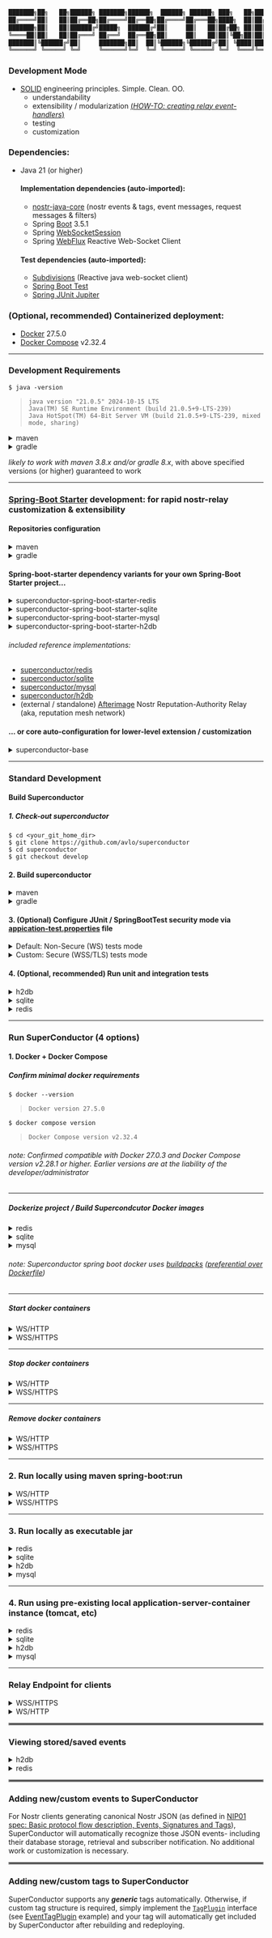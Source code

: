 ```java
███████╗██╗   ██╗██████╗ ███████╗██████╗  ██████╗ ██████╗ ███╗   ██╗██████╗ ██╗   ██╗ ██████╗████████╗ ██████╗ ██████╗
██╔════╝██║   ██║██╔══██╗██╔════╝██╔══██╗██╔════╝██╔═══██╗████╗  ██║██╔══██╗██║   ██║██╔════╝╚══██╔══╝██╔═══██╗██╔══██╗
███████╗██║   ██║██████╔╝█████╗  ██████╔╝██║     ██║   ██║██╔██╗ ██║██║  ██║██║   ██║██║        ██║   ██║   ██║██████╔╝
╚════██║██║   ██║██╔═══╝ ██╔══╝  ██╔══██╗██║     ██║   ██║██║╚██╗██║██║  ██║██║   ██║██║        ██║   ██║   ██║██╔══██╗
███████║╚██████╔╝██║     ███████╗██║  ██║╚██████╗╚██████╔╝██║ ╚████║██████╔╝╚██████╔╝╚██████╗   ██║   ╚██████╔╝██║  ██║
╚══════╝ ╚═════╝ ╚═╝     ╚══════╝╚═╝  ╚═╝ ╚═════╝ ╚═════╝ ╚═╝  ╚═══╝╚═════╝  ╚═════╝  ╚═════╝   ╚═╝    ╚═════╝ ╚═╝  ╚═╝
```

### Development Mode

- [SOLID](https://www.digitalocean.com/community/conceptual-articles/s-o-l-i-d-the-first-five-principles-of-object-oriented-design) engineering principles.  Simple.  Clean.  OO.
  - understandability
  - extensibility / modularization [(_HOW-TO: creating relay event-handlers_)](#adding-newcustom-events-to-superconductor)
  - testing
  - customization


### Dependencies:
- Java 21 (or higher)
  
  #### Implementation dependencies (auto-imported):
  - [nostr-java-core](https://github.com/avlo/nostr-java-core) (nostr events & tags, event messages, request messages & filters)
  - Spring [Boot](https://spring.io/projects/spring-boot) 3.5.1
  - Spring [WebSocketSession](https://docs.spring.io/spring-session/reference/guides/boot-websocket.html)
  - Spring [WebFlux](https://docs.spring.io/spring-framework/reference/web/webflux.html) Reactive Web-Socket Client
  #### Test dependencies (auto-imported):
  - [Subdivisions](https://github.com/avlo/subdivisions) (Reactive java web-socket client)
  - [Spring Boot Test](https://docs.spring.io/spring-boot/reference/testing/spring-boot-applications.html)
  - [Spring JUnit Jupiter](https://docs.spring.io/spring-framework/reference/testing/annotations/integration-junit-jupiter.html)

### (Optional, recommended) Containerized deployment:
- [Docker](https://hub.docker.com/_/docker) 27.5.0
- [Docker Compose](https://docs.docker.com/compose/install/) v2.32.4

----

### Development Requirements

    $ java -version

>     java version "21.0.5" 2024-10-15 LTS
>     Java(TM) SE Runtime Environment (build 21.0.5+9-LTS-239)
>     Java HotSpot(TM) 64-Bit Server VM (build 21.0.5+9-LTS-239, mixed mode, sharing)

<details><summary>maven</summary>
    <blockquote>

###### (unix)

```bash
$ ./mvnw -version

Apache Maven 3.9.9 (8e8579a9e76f7d015ee5ec7bfcdc97d260186937)
Java version: 21.0.5, vendor: Oracle Corporation
```

###### (windows)

```bash
$ ./mvnw.cmd -version

Apache Maven 3.9.9 (8e8579a9e76f7d015ee5ec7bfcdc97d260186937)
Java version: 21.0.5, vendor: Oracle Corporation
``` 

</blockquote>
</details>

<details><summary>gradle</summary>
    <blockquote>

###### (unix)

```bash
$ ./gradlew -version
------------------------------------------------------------
Gradle 8.13
------------------------------------------------------------
```

###### (windows)

```bash
$ ./gradlew.bat -version
------------------------------------------------------------
Gradle 8.13
------------------------------------------------------------
```

</blockquote>
</details>

_likely to work with maven 3.8.x and/or gradle 8.x_, with above specified versions (or higher) guaranteed to work 

----

### [Spring-Boot Starter](https://docs.spring.io/spring-boot/tutorial/first-application/index.html) development: for rapid nostr-relay customization & extensibility

#### Repositories configuration

<details><summary>maven</summary>

###### ~/.m2/settings.xml (typically)

```xml
<repositories>
  <repository>
    <id>github-superconductor</id>
    <url>https://maven.pkg.github.com/avlo/superconductor</url>
  </repository>
</repositories>
...
...
</servers>
  <server>
    <id>github-superconductor</id>
    <username>YOUR_GITHUB_USERNAME</username>
    <password>YOUR_GITHUB_ACCESS_TOKEN/PASSWORD</password>
  </server>
</servers>
```
</details>

<details><summary>gradle</summary>

###### build.gradle (typically)

```groovy
repositories {
    maven {
        url = uri("https://maven.pkg.github.com/avlo/superconductor")
    }
}
```
</details>

#### Spring-boot-starter dependency variants for your own Spring-Boot Starter project...

<details><summary>superconductor-spring-boot-starter-redis</summary>
    <blockquote>
        <details><summary>maven</summary>
            <blockquote>

###### pom.xml
```xml
<dependency>
  <groupId>com.prosilion.superconductor</groupId>
  <artifactId>superconductor-spring-boot-starter-redis</artifactId>
  <version>1.16.1</version>
</dependency>
```
</blockquote>            
        </details>
    </blockquote>
    <blockquote>
        <details><summary>gradle</summary>
            <blockquote>

###### build.gradle
```groovy
implementation 'com.prosilion.superconductor:superconductor-spring-boot-starter-redis:' + 1.16.1
```
</blockquote>            
        </details>
    </blockquote>
</details>
<details><summary>superconductor-spring-boot-starter-sqlite</summary>
    <blockquote>
        <details><summary>maven</summary>
            <blockquote>

###### pom.xml
```xml
<dependency>
  <groupId>com.prosilion.superconductor</groupId>
  <artifactId>superconductor-spring-boot-starter-sqlite</artifactId>
  <version>1.16.1</version>
</dependency>
```
</blockquote>            
        </details>
    </blockquote>
    <blockquote>
        <details><summary>gradle</summary>
            <blockquote>

###### build.gradle
```groovy
implementation 'com.prosilion.superconductor:superconductor-spring-boot-starter-sqlite:' + 1.16.1
```
</blockquote>            
        </details>
    </blockquote>
</details>
<details><summary>superconductor-spring-boot-starter-mysql</summary>
    <blockquote>
        <details><summary>maven</summary>
            <blockquote>

###### pom.xml
```xml
<dependency>
  <groupId>com.prosilion.superconductor</groupId>
  <artifactId>superconductor-spring-boot-starter-mysql</artifactId>
  <version>1.16.1</version>
</dependency>
```
</blockquote>            
        </details>
    </blockquote>
    <blockquote>
        <details><summary>gradle</summary>
            <blockquote>

###### build.gradle
```groovy
implementation 'com.prosilion.superconductor:superconductor-spring-boot-starter-mysql:' + 1.16.1
```
</blockquote>            
        </details>
    </blockquote>
</details>
<details><summary>superconductor-spring-boot-starter-h2db</summary>
    <blockquote>
        <details><summary>maven</summary>
            <blockquote>

###### pom.xml
```xml
<dependency>
  <groupId>com.prosilion.superconductor</groupId>
  <artifactId>superconductor-spring-boot-starter-h2db</artifactId>
  <version>1.16.1</version>
</dependency>
```
</blockquote>            
        </details>
    </blockquote>
    <blockquote>
        <details><summary>gradle</summary>
            <blockquote>

###### build.gradle
```groovy
implementation 'com.prosilion.superconductor:superconductor-spring-boot-starter-h2db:' + 1.16.1
```
</blockquote>            
        </details>
    </blockquote>
</details>

###### included reference implementations:
- [superconductor/redis](superconductor/redis)
- [superconductor/sqlite](superconductor/sqlite)
- [superconductor/mysql](superconductor/mysql)
- [superconductor/h2db](superconductor/h2db)
- (external / standalone) [Afterimage](https://github.com/avlo/afterimage) Nostr Reputation-Authority Relay (aka, reputation mesh network)

#### ... or core auto-configuration for lower-level extension / customization

<details><summary>superconductor-base</summary>
    <blockquote>
        <details><summary>maven</summary>
            <blockquote>

###### pom.xml
```xml
<dependency>
  <groupId>com.prosilion.superconductor</groupId>
  <artifactId>superconductor-base</artifactId>
  <version>1.16.1</version>
</dependency>
```
</blockquote>            
        </details>
    </blockquote>
    <blockquote>
        <details><summary>gradle</summary>
            <blockquote>

###### build.gradle
```groovy
implementation 'com.prosilion.superconductor:superconductor-base:' + 1.16.1
```
</blockquote>            
        </details>
    </blockquote>
</details>

----

### Standard Development
#### Build Superconductor 
##### 1. Check-out superconductor

    $ cd <your_git_home_dir>
    $ git clone https://github.com/avlo/superconductor
    $ cd superconductor
    $ git checkout develop

#### 2.  Build superconductor
<details>
  <summary>maven</summary>  

      $ cd <your_git_home_dir>
      $ cd superconductor

    (unix)
      $ ./mvnw clean compile

    (windows)
      $ ./mvnw.cmd clean compile
</details>

<details>
  <summary>gradle</summary>

      $ cd <your_git_home_dir>
      $ cd superconductor

    (unix)
      $ ./gradlew clean build

    (windows)
      $ ./gradlew.bat clean build
</details>

#### 3. (Optional) Configure JUnit / SpringBootTest security mode via [appication-test.properties](src/test/resources/application-test.properties) file
<details>
  <summary>Default: Non-Secure (WS) tests mode</summary>

    # ws autoconfigure
    # security test (ws) disabled ('false') by default.
    server.ssl.enabled=false                                           <--------  "false" for ws/non-secure
    # ...
    superconductor.relay.url=ws://localhost:5555                       <--------  "ws" protocol for ws/non-secure
</details>
<details>
  <summary>Custom: Secure (WSS/TLS) tests mode</summary>

    # wss autoconfigure
    # to enable secure tests (wss), change below value to 'true' and...
    server.ssl.enabled=true                                            <--------  "true" for wss/secure
    # ...also for secure (wss), change below value to 'wss'...
    superconductor.relay.url=wss://localhost:5555                      <--------  "wss" protocol for wss/secure

Configure SuperConductor run-time security, 3 options:

| SecurityLevel | Specification                                                        | Details                                                                                                                                                                                                                                                                                                                                                                                 |
  |---------------|----------------------------------------------------------------------|-----------------------------------------------------------------------------------------------------------------------------------------------------------------------------------------------------------------------------------------------------------------------------------------------------------------------------------------------------------------------------------------|
| Highest       | SSL Certificate WSS/HTTPS<br>(industry standard secure encrypted)    | 1. [Obtain](https://www.websitebuilderexpert.com/building-websites/how-to-get-an-ssl-certificate/) an SSL certificate.<br>2. [Install](https://www.baeldung.com/java-import-cer-certificate-into-keystore) the certificate<br>3. Enable [SSL configuration options](src/main/resources/application-local_wss.properties?plain=1#L6,8,L11-L15) in application-local_wss/dev_wss.properties file. |
| Medium        | Self-Signed Certificate WSS/HTTPS (locally created secure encrypted) | 1. Create a [Self-Signed Certificate](https://www.baeldung.com/openssl-self-signed-cert).<br>2. [Install](https://www.baeldung.com/java-import-cer-certificate-into-keystore) the certificate<br>3. Enable [SSL configuration options](src/main/resources/application-local_wss.properties?plain=1#L6,8,L11-L15) in application-local_wss/dev_wss.properties file.                      |
| None/Default  | WS/HTTP<br>non-secure / non-encrypted                                | Security-related configuration(s) not required                                                                                                                                                                                                                                                                                                                                          |  

</details>

#### 4. (Optional, recommended) Run unit and integration tests

<details><summary>h2db</summary>
    <blockquote>
        <details><summary>maven</summary>
            <blockquote>
                <details><summary>unix</summary>
                    <blockquote>
<blockquote>

```bash
$ ./mvnw verify -f superconductor/h2db/pom.xml
```
</blockquote>
                    </blockquote>
                </details>
                <details><summary>windows</summary>
                    <blockquote>
<blockquote>

```bash
$ ./mvnw.cmd verify -f superconductor/h2db/pom.xml
```
</blockquote>
                    </blockquote>
                </details>
            </blockquote>
        </details>
        <details><summary>gradle</summary>
            <blockquote>
                <details><summary>unix</summary>
                    <blockquote>
<blockquote>

```bash
$ ./gradlew :superconductor-app-h2db:test :superconductor-app-h2db:check --rerun-tasks
```
</blockquote>
                    </blockquote>
                </details>
                <details><summary>windows</summary>
                    <blockquote>
<blockquote>

```bash
$ ./gradlew.bat :superconductor-app-h2db:test :superconductor-app-h2db:check --rerun-tasks
```
</blockquote>
                    </blockquote>
                </details>
            </blockquote>
        </details>
    </blockquote>
</details>
<details><summary>sqlite</summary>
    <blockquote>
        <details><summary>maven</summary>
            <blockquote>
                <details><summary>unix</summary>
                    <blockquote>
<blockquote>

```bash
$ ./mvnw verify -f superconductor/sqlite/pom.xml
```
</blockquote>
                    </blockquote>
                </details>
                <details><summary>windows</summary>
                    <blockquote>
<blockquote>

```bash
$ ./mvnw.cmd verify -f superconductor/sqlite/pom.xml
```
</blockquote>
                    </blockquote>
                </details>
            </blockquote>
        </details>
        <details><summary>gradle</summary>
            <blockquote>
                <details><summary>unix</summary>
                    <blockquote>
<blockquote>

```bash
$ ./gradlew :superconductor-app-sqlite:test :superconductor-app-sqlite:check --rerun-tasks
```
</blockquote>
                    </blockquote>
                </details>
                <details><summary>windows</summary>
                    <blockquote>
<blockquote>

```bash
$ ./gradlew.bat :superconductor-app-sqlite:test :superconductor-app-sqlite:check --rerun-tasks
```
</blockquote>
                    </blockquote>
                </details>
            </blockquote>
        </details>
    </blockquote>
</details>
<details><summary>redis</summary>
    <blockquote>
        <details><summary>maven</summary>
            <blockquote>
                <details><summary>unix</summary>
                    <blockquote>
                        <blockquote>

```bash
$ ./mvnw verify -f superconductor/redis/pom.xml
```
</blockquote>
                    </blockquote>
                </details>
                <details><summary>windows</summary>
                    <blockquote>
                        <blockquote>

```bash
$ ./mvnw.cmd verify -f superconductor/redis/pom.xml
```
</blockquote>
                    </blockquote>
                </details>
            </blockquote>
        </details>
        <details><summary>gradle</summary>
            <blockquote>
                <details><summary>unix</summary>
                    <blockquote>

```bash
$ ./gradlew :superconductor-app-redis:test :superconductor-app-redis:check --rerun-tasks
```
</blockquote>

</details>
                <details><summary>windows</summary>
                    <blockquote>

```bash
$ ./gradlew.bat :superconductor-app-redis:test :superconductor-app-redis:check --rerun-tasks
```
<blockquote>

</blockquote>
                    </blockquote>
                </details>
            </blockquote>
        </details>
    </blockquote>
</details>

----

### Run SuperConductor (4 options)

#### 1.  Docker + Docker Compose
##### Confirm minimal docker requirements
    $ docker --version
>     Docker version 27.5.0
    $ docker compose version
>     Docker Compose version v2.32.4

###### _note: Confirmed compatible with Docker 27.0.3 and Docker Compose version v2.28.1 or higher.  Earlier versions are at the liability of the developer/administrator_

----

##### Dockerize project / Build Supercondcutor Docker images

<details><summary>redis</summary>
    <blockquote>
        <details><summary>unix</summary>
            <blockquote>

    $ ./mvnw clean install -Dmaven.test.skip=true
    $ ./mvnw -N wrapper:wrapper
    $ ./mvnw spring-boot:build-image -f superconductor/redis/pom.xml -Pdev_ws -Dmaven.test.skip=true
</blockquote>
        </details>
        <details><summary>windows</summary>
            <blockquote>

    $ ./mvnw.cmd clean install -Dmaven.test.skip=true
    $ ./mvnw.cmd -N wrapper:wrapper
    $ ./mvnw.cmd spring-boot:build-image -f superconductor/redis/pom.xml -Pdev_ws -Dmaven.test.skip=true
</blockquote>
        </details>
    </blockquote>
</details>
<details><summary>sqlite</summary>
    <blockquote>
        <details><summary>unix</summary>
            <blockquote>

    $ ./mvnw clean install -Dmaven.test.skip=true
    $ ./mvnw -N wrapper:wrapper
    $ ./mvnw spring-boot:build-image -f superconductor/sqlite/pom.xml -Pdev_ws -Dmaven.test.skip=true
</blockquote>
        </details>
        <details><summary>windows</summary>
            <blockquote>

    $ ./mvnw.cmd clean install -Dmaven.test.skip=true
    $ ./mvnw.cmd -N wrapper:wrapper
    $ ./mvnw.cmd spring-boot:build-image -f superconductor/sqlite/pom.xml -Pdev_ws -Dmaven.test.skip=true
</blockquote>
        </details>
    </blockquote>
</details>
<details><summary>mysql</summary>
    <blockquote>
        <details><summary>unix</summary>
            <blockquote>

    $ ./mvnw clean install -Dmaven.test.skip=true
    $ ./mvnw -N wrapper:wrapper
    $ ./mvnw spring-boot:build-image -f superconductor/mysql/pom.xml -Pdev_ws -Dmaven.test.skip=true
</blockquote>
        </details>
        <details><summary>windows</summary>
            <blockquote>

    $ ./mvnw.cmd clean install -Dmaven.test.skip=true
    $ ./mvnw.cmd -N wrapper:wrapper
    $ ./mvnw.cmd spring-boot:build-image -f superconductor/mysql/pom.xml -Pdev_ws -Dmaven.test.skip=true
</blockquote>
        </details>
    </blockquote>
</details>

###### _note: Superconductor spring boot docker uses [buildpacks](https://buildpacks.io/) ([preferential over Dockerfile](https://reflectoring.io/spring-boot-docker/))_

----

##### Start docker containers

<details><summary>WS/HTTP</summary>
    <blockquote>
        <details><summary>sqlite</summary>
            <blockquote>

###### run without logging:

    $ docker compose -f superconductor/sqlite/docker-compose-dev_ws.yml up 

###### run with container logging displayed to console:

    $ docker compose -f superconductor/sqlite/docker-compose-dev_ws.yml up --abort-on-container-failure --attach-dependencies

###### run with docker logging displayed to console:

    $ docker compose -f superconductor/sqlite/docker-compose-dev_ws.yml up -d && dcls | grep 'superconductor-app-sqlite' | awk '{print $1}' | xargs docker logs -f
</blockquote>
        </details>
        <details><summary>redis</summary>
            <blockquote>

###### run without logging:

    $ docker compose -f superconductor/redis/docker-compose-dev_ws.yml up 

###### run with container logging displayed to console:

    $ docker compose -f superconductor/redis/docker-compose-dev_ws.yml up --abort-on-container-failure --attach-dependencies

###### run with docker logging displayed to console:

    $ docker compose -f superconductor/redis/docker-compose-dev_ws.yml up -d && dcls | grep 'superconductor-app-redis' | awk '{print $1}' | xargs docker logs -f
</blockquote>
        </details>
        <details><summary>mysql</summary>
            <blockquote>

###### run without logging:

    $ docker compose -f superconductor/mysql/docker-compose-dev_ws.yml up 

###### run with container logging displayed to console:

    $ docker compose -f superconductor/mysql/docker-compose-dev_ws.yml up --abort-on-container-failure --attach-dependencies

###### run with docker logging displayed to console:

    $ docker compose -f superconductor/mysql/docker-compose-dev_ws.yml up -d && dcls | grep 'superconductor-app-mysql' | awk '{print $1}' | xargs docker logs -f

</blockquote>
        </details>
    </blockquote>
</details>

<details><summary>WSS/HTTPS</summary>
    <blockquote>

###### (*optionally edit [superconductor/docker-compose-dev_wss.yml](superconductor/docker-compose-dev_wss.yml?plain=1#L10,L32,L36-L37) parameters as applicable.*)
</blockquote>
    <blockquote>
        <details><summary>sqlite</summary>
            <blockquote>

###### run without logging:

    $ docker compose -f superconductor/sqlite/docker-compose-dev_wss.yml up 

###### run with container logging displayed to console:

    $ docker compose -f superconductor/sqlite/docker-compose-dev_wss.yml up --abort-on-container-failure --attach-dependencies

###### run with docker logging displayed to console:

    $ docker compose -f superconductor/sqlite/docker-compose-dev_wss.yml up -d && dcls | grep 'superconductor-app-sqlite' | awk '{print $1}' | xargs docker logs -f
</blockquote>
        </details>
        <details><summary>redis</summary>
            <blockquote>

###### run without logging:

    $ docker compose -f superconductor/redis/docker-compose-dev_wss.yml up 

###### run with container logging displayed to console:

    $ docker compose -f superconductor/redis/docker-compose-dev_wss.yml up --abort-on-container-failure --attach-dependencies

###### run with docker logging displayed to console:

    $ docker compose -f superconductor/redis/docker-compose-dev_wss.yml up -d && dcls | grep 'superconductor-app-redis' | awk '{print $1}' | xargs docker logs -f
</blockquote>
        </details>
        <details><summary>mysql</summary>
            <blockquote>

###### run without logging:

    $ docker compose -f superconductor/mysql/docker-compose-dev_wss.yml up 

###### run with container logging displayed to console:

    $ docker compose -f superconductor/mysql/docker-compose-dev_wss.yml up --abort-on-container-failure --attach-dependencies

###### run with docker logging displayed to console:

    $ docker compose -f superconductor/mysql/docker-compose-dev_wss.yml up -d && dcls | grep 'superconductor-app-mysql' | awk '{print $1}' | xargs docker logs -f

</blockquote>
        </details>
    </blockquote>
</details>

----

##### Stop docker containers

<details><summary>WS/HTTP</summary>
    <blockquote>
        <details><summary>sqlite</summary>
            <blockquote>

    $ docker compose -f superconductor/sqlite/docker-compose-dev_ws.yml stop 
</blockquote>
        </details>
        <details><summary>redis</summary>
            <blockquote>

    $ docker compose -f superconductor/redis/docker-compose-dev_ws.yml stop 
</blockquote>
        </details>
        <details><summary>mysql</summary>
            <blockquote>

    $ docker compose -f superconductor/mysql/docker-compose-dev_ws.yml stop 
</blockquote>
        </details>
    </blockquote>
</details>

<details><summary>WSS/HTTPS</summary>
    <blockquote>
        <details><summary>sqlite</summary>
            <blockquote>

    $ docker compose -f superconductor/sqlite/docker-compose-dev_wss.yml stop 
</blockquote>
        </details>
        <details><summary>redis</summary>
            <blockquote>

    $ docker compose -f superconductor/redis/docker-compose-dev_wss.yml stop 
</blockquote>
        </details>
        <details><summary>mysql</summary>
            <blockquote>

    $ docker compose -f superconductor/mysql/docker-compose-dev_wss.yml stop 
</blockquote>
        </details>
    </blockquote>
</details>

----  

##### Remove docker containers

<details><summary>WS/HTTP</summary>
    <blockquote>
        <details><summary>sqlite</summary>
            <blockquote>

    $ docker compose -f superconductor/sqlite/docker-compose-dev_ws.yml down --remove-orphans
</blockquote>
        </details>
        <details><summary>redis</summary>
            <blockquote>

    $ docker compose -f superconductor/redis/docker-compose-dev_ws.yml down --remove-orphans
</blockquote>
        </details>
        <details><summary>mysql</summary>
            <blockquote>

    $ docker compose -f superconductor/mysql/docker-compose-dev_ws.yml down --remove-orphans

</blockquote>
        </details>
    </blockquote>
</details>

<details><summary>WSS/HTTPS</summary>
    <blockquote>
        <details><summary>sqlite</summary>
            <blockquote>

    $ docker compose -f superconductor/sqlite/docker-compose-dev_wss.yml down --remove-orphans
</blockquote>
        </details>
        <details><summary>redis</summary>
            <blockquote>

    $ docker compose -f superconductor/redis/docker-compose-dev_wss.yml down --remove-orphans
</blockquote>
        </details>
        <details><summary>mysql</summary>
            <blockquote>

    $ docker compose -f superconductor/mysql/docker-compose-dev_wss.yml down --remove-orphans

</blockquote>
        </details>
    </blockquote>
</details>  

----

### 2.  Run locally using maven spring-boot:run

<details><summary>WS/HTTP</summary>
    <blockquote>
        <details><summary>sqlite</summary>
            <blockquote>
                <details><summary>maven</summary>
                    <blockquote>
                        <details><summary>unix</summary>
                            <blockquote>

<blockquote>

```bash
$ ./mvnw spring-boot:run -f superconductor/sqlite/pom.xml -P local_ws -Dspring-boot.run.arguments="--server.port=5555 --superconductor.relay.url=ws://localhost:5555"
```
</blockquote>
</blockquote>
                        </details>
                        <details><summary>windows</summary>
                            <blockquote>

<blockquote>

```bash
$ ./mvnw.cmd spring-boot:run -f superconductor/sqlite/pom.xml -P local_ws -Dspring-boot.run.arguments="--server.port=5555 --superconductor.relay.url=ws://localhost:5555"
```
</blockquote>
</blockquote>
                        </details>
                    </blockquote>
                </details>
                <details><summary>gradle</summary>
                    <blockquote>
                        <details><summary>unix</summary>
                            <blockquote>

<blockquote>

```bash
$ ./gradlew superconductor-app-sqlite:bootRunLocalws -Pserver.port=5555 -Psuperconductor.relay.url=ws://localhost:5555
```
</blockquote>
</blockquote>
                        </details>
                        <details><summary>windows</summary>
                            <blockquote>

<blockquote>

```bash
$ ./gradlew.bat superconductor-app-sqlite:bootRunLocalws -Pserver.port=5555 -Psuperconductor.relay.url=ws://localhost:5555
```
</blockquote>
</blockquote>
                        </details>
                    </blockquote>
                </details>
            </blockquote>
        </details>
        <details><summary>h2db</summary>
            <blockquote>
                <details><summary>maven</summary>
                    <blockquote>
                        <details><summary>unix</summary>
                            <blockquote>

<blockquote>

```bash
$ ./mvnw spring-boot:run -f superconductor/h2db/pom.xml -P local_ws -Dspring-boot.run.arguments="--server.port=5555 --superconductor.relay.url=ws://localhost:5555"
```
</blockquote>
</blockquote>
                        </details>
                        <details><summary>windows</summary>
                            <blockquote>

<blockquote>

```bash
$ ./mvnw.cmd spring-boot:run -f superconductor/h2db/pom.xml -P local_ws -Dspring-boot.run.arguments="--server.port=5555 --superconductor.relay.url=ws://localhost:5555"
```
</blockquote>
</blockquote>
                        </details>
                    </blockquote>
                </details>
                <details><summary>gradle</summary>
                    <blockquote>
                        <details><summary>unix</summary>
                            <blockquote>

<blockquote>

```bash
$ ./gradlew superconductor-app-h2db:bootRunLocalws -Pserver.port=5555 -Psuperconductor.relay.url=ws://localhost:5555
```
</blockquote>
</blockquote>
                        </details>
                        <details><summary>windows</summary>
                            <blockquote>

<blockquote>

```bash
$ ./gradlew.bat superconductor-app-h2db:bootRunLocalws -Pserver.port=5555 -Psuperconductor.relay.url=ws://localhost:5555
```
</blockquote>
</blockquote>
                        </details>
                    </blockquote>
                </details>
            </blockquote>
        </details>
        <details><summary>redis</summary>
            <blockquote>
                <details><summary>maven</summary>
                    <blockquote>
                        <details><summary>unix</summary>
                            <blockquote>

<blockquote>

```bash
(start redis docker container)
$ docker compose -f superconductor/redis/docker-compose-local_ws.yml up -d && dcls | grep 'superconductor-db-redis-local' | awk '{print $1}' | xargs docker logs -f

(start superconductor redis)
$ ./mvnw spring-boot:run -f superconductor/redis/pom.xml -P local_ws -Dspring-boot.run.arguments="--server.port=5555 --superconductor.relay.url=ws://localhost:5555"

(stop redis docker container)
$ docker compose -f superconductor/redis/docker-compose-local_ws.yml stop && docker compose -f superconductor/redis/docker-compose-local_ws.yml down --remove-orphans
```
</blockquote>
</blockquote>
                        </details>
                        <details><summary>windows</summary>
                            <blockquote>

<blockquote>

```bash
(start redis docker container)
$ docker compose -f superconductor/redis/docker-compose-local_ws.yml up -d

(start superconductor redis)
$ ./mvnw.cmd spring-boot:run -f superconductor/redis/pom.xml -P local_ws -Dspring-boot.run.arguments="--server.port=5555 --superconductor.relay.url=ws://localhost:5555"

(stop redis docker container) 
$ docker compose -f superconductor/redis/docker-compose-local_ws.yml stop
$ docker compose -f superconductor/redis/docker-compose-local_ws.yml down --remove-orphans
```
</blockquote>
</blockquote>
                        </details>
                    </blockquote>
                </details>
                <details><summary>gradle</summary>
                    <blockquote>
                        <details><summary>unix</summary>
                            <blockquote>

<blockquote>

```bash
(start redis docker container)
$ docker compose -f superconductor/redis/docker-compose-local_ws.yml up -d && dcls | grep 'superconductor-db-redis-local' | awk '{print $1}' | xargs docker logs -f

(start superconductor redis)
$ ./gradlew superconductor-app-redis:bootRunLocalws -Pserver.port=5555 -Psuperconductor.relay.url=ws://localhost:5555

(stop redis docker container)
$ docker compose -f superconductor/redis/docker-compose-local_ws.yml stop && docker compose -f superconductor/redis/docker-compose-local_ws.yml down --remove-orphans
```
</blockquote>
</blockquote>
                        </details>
                        <details><summary>windows</summary>
                            <blockquote>

<blockquote>

```bash
(start redis docker container)
$ docker compose -f superconductor/redis/docker-compose-local_ws.yml up -d

(start superconductor redis)
$ ./gradlew.bat superconductor-app-redis:bootRunLocalws -Pserver.port=5555 -Psuperconductor.relay.url=ws://localhost:5555

(stop redis docker container) 
$ docker compose -f superconductor/redis/docker-compose-local_ws.yml stop
$ docker compose -f superconductor/redis/docker-compose-local_ws.yml down --remove-orphans
```
</blockquote>
</blockquote>
                        </details>
                    </blockquote>
                </details>
            </blockquote>
        </details>
    </blockquote>

###### _note: MySql does not have local mode, only dev (see above section [Start docker containers](#start-docker-containers))_
</details>

<details><summary>WSS/HTTPS</summary>
    <blockquote>
        <details><summary>h2db</summary>
            <blockquote>
                <details><summary>maven</summary>
                    <blockquote>
                        <details><summary>unix</summary>
                            <blockquote>

<blockquote>

```bash
$ ./mvnw spring-boot:run -f superconductor/h2db/pom.xml -P local_wss -Dspring-boot.run.arguments="--server.port=5555 --superconductor.relay.url=wss://localhost:5555"
```
</blockquote>
</blockquote>
                        </details>
                        <details><summary>windows</summary>
                            <blockquote>

<blockquote>

```bash
$ ./mvnw.cmd spring-boot:run -f superconductor/h2db/pom.xml -P local_wss -Dspring-boot.run.arguments="--server.port=5555 --superconductor.relay.url=wss://localhost:5555"
```
</blockquote>
</blockquote>
                        </details>
                    </blockquote>
                </details>
                <details><summary>gradle</summary>
                    <blockquote>
                        <details><summary>unix</summary>
                            <blockquote>

<blockquote>

```bash
$ ./gradlew superconductor-app-h2db:bootRunLocalWss -Pserver.port=5555 -Psuperconductor.relay.url=wss://localhost:5555
```
</blockquote>
</blockquote>
                        </details>
                        <details><summary>windows</summary>
                            <blockquote>

<blockquote>

```bash
$ ./gradlew.bat superconductor-app-h2db:bootRunLocalWss -Pserver.port=5555 -Psuperconductor.relay.url=wss://localhost:5555
```
</blockquote>
</blockquote>
                        </details>
                    </blockquote>
                </details>
            </blockquote>
        </details>
        <details><summary>redis</summary>
            <blockquote>
                <details><summary>maven</summary>
                    <blockquote>
                        <details><summary>unix</summary>
                            <blockquote>

<blockquote>

```bash
(start redis docker container)
$ docker compose -f superconductor/redis/docker-compose-local_wss.yml up -d && dcls | grep 'superconductor-redis' | awk '{print $1}' | xargs docker logs -f

(start superconductor redis)
$ ./mvnw spring-boot:run -f superconductor/redis/pom.xml -P local_wss -Dspring-boot.run.arguments="--server.port=5555 --superconductor.relay.url=wss://localhost:5555"

(stop redis docker container)
$ docker compose -f superconductor/redis/docker-compose-local_wss.yml stop && docker compose -f superconductor/redis/docker-compose-local_wss.yml down --remove-orphans
```
</blockquote>
</blockquote>
                        </details>
                        <details><summary>windows</summary>
                            <blockquote>

<blockquote>

```bash
(start redis docker container)
$ docker compose -f superconductor/redis/docker-compose-local_wss.yml up -d

(start superconductor redis)
$ ./mvnw.cmd spring-boot:run -f superconductor/redis/pom.xml -P local_wss -Dspring-boot.run.arguments="--server.port=5555 --superconductor.relay.url=wss://localhost:5555"

(stop redis docker container) 
$ docker compose -f superconductor/redis/docker-compose-local_wss.yml stop
$ docker compose -f superconductor/redis/docker-compose-local_wss.yml down --remove-orphans
```
</blockquote>
</blockquote>
                        </details>
                    </blockquote>
                </details>
                <details><summary>gradle</summary>
                    <blockquote>
                        <details><summary>unix</summary>
                            <blockquote>

<blockquote>

```bash
(start redis docker container)
$ docker compose -f superconductor/redis/docker-compose-local_wss.yml up -d && dcls | grep 'superconductor-redis' | awk '{print $1}' | xargs docker logs -f

(start superconductor redis)
$ ./gradlew superconductor-app-redis:bootRunLocalWss -Pserver.port=5555 -Psuperconductor.relay.url=wss://localhost:5555

(stop redis docker container)
$ docker compose -f superconductor/redis/docker-compose-local_wss.yml stop && docker compose -f superconductor/redis/docker-compose-local_wss.yml down --remove-orphans
```
</blockquote>
</blockquote>
                        </details>
                        <details><summary>windows</summary>
                            <blockquote>

<blockquote>

```bash
(start redis docker container)
$ docker compose -f superconductor/redis/docker-compose-local_wss.yml up -d && dcls | grep 'superconductor-redis' | awk '{print $1}' | xargs docker logs -f

(start superconductor redis)
$ ./gradlew.bat superconductor-app-redis:bootRunLocalWss -Pserver.port=5555 -Psuperconductor.relay.url=wss://localhost:5555

(stop redis docker container) 
$ docker compose -f superconductor/redis/docker-compose-local_wss.yml stop
$ docker compose -f superconductor/redis/docker-compose-local_wss.yml down --remove-orphans
```
</blockquote>
</blockquote>
                        </details>
                    </blockquote>
                </details>
            </blockquote>
        </details>
    </blockquote>

###### _note: MySql does not have local mode, only dev (see above section [Start docker containers](#start-docker-containers))_
</details>

----

### 3.  Run locally as executable jar

<details><summary>redis</summary>
    <blockquote>
        <details><summary>unix</summary>
            <blockquote>

###### first, start redis docker container as per section [2. Run locally using maven spring-boot:run](#2--run-locally-using-maven-spring-bootrun), then:
```bash
  $ cd <your_git_home_dir>/superconductor
  $ ./mvnw package spring-boot:repackage -f superconductor/redis/pom.xml -Plocal_ws -Dmaven.test.skip=true
  $ java -jar -Dspring.profiles.active=local_ws superconductor/redis/target/superconductor-app-redis-1.16.1.war
```
</blockquote>
        </details>
        <details><summary>microsoft</summary>
            <blockquote>

###### first, start redis docker container as per section [2. Run locally using maven spring-boot:run](#2--run-locally-using-maven-spring-bootrun), then:
```bash
  $ cd <your_git_home_dir>/superconductor
  $ ./mvnw.cmd package spring-boot:repackage -f superconductor/redis/pom.xml -Plocal_ws -Dmaven.test.skip=true
  $ java -jar -Dspring.profiles.active=local_ws superconductor/redis/target/superconductor-app-redis-1.16.1.war
```
</blockquote>
        </details>
    </blockquote>
</details>
<details><summary>sqlite</summary>
    <blockquote>
        <details><summary>unix</summary>
            <blockquote>

```bash
  $ cd <your_git_home_dir>/superconductor
  $ ./mvnw package spring-boot:repackage -f superconductor/sqlite/pom.xml -Plocal_ws -Dmaven.test.skip=true
  $ java -jar -Dspring.profiles.active=local_ws superconductor/sqlite/target/superconductor-app-sqlite-1.16.1.war
```
</blockquote>
        </details>
        <details><summary>microsoft</summary>
            <blockquote>

###### first, start sqlite docker container as per section [2. Run locally using maven spring-boot:run](#2--run-locally-using-maven-spring-bootrun), then:
```bash
  $ cd <your_git_home_dir>/superconductor
  $ ./mvnw.cmd package spring-boot:repackage -f superconductor/sqlite/pom.xml -Plocal_ws -Dmaven.test.skip=true
  $ java -jar -Dspring.profiles.active=local_ws superconductor/sqlite/target/superconductor-app-sqlite-1.16.1.war
```
</blockquote>
        </details>
    </blockquote>
</details>
<details><summary>h2db</summary>
    <blockquote>
        <details><summary>unix</summary>
            <blockquote>

```bash
  $ cd <your_git_home_dir>/superconductor
  $ ./mvnw package spring-boot:repackage -f superconductor/h2db/pom.xml -Plocal_ws -Dmaven.test.skip=true
  $ java -jar -Dspring.profiles.active=local_ws superconductor/h2db/target/superconductor-app-h2db-1.16.1.war
```
</blockquote>
        </details>
        <details><summary>microsoft</summary>
            <blockquote>

```bash
  $ cd <your_git_home_dir>/superconductor
  $ ./mvnw.cmd package spring-boot:repackage -f superconductor/h2db/pom.xml -Plocal_ws -Dmaven.test.skip=true
  $ java -jar -Dspring.profiles.active=local_ws superconductor/h2db/target/superconductor-app-h2db-1.16.1.war
```
</blockquote>
        </details>
    </blockquote>
</details>

<details><summary>mysql</summary>

###### _MySql does not have local mode, only dev (see above section [Start docker containers](#start-docker-containers))_
</details>

----

### 4.  Run using pre-existing local application-server-container instance (tomcat, etc)
<details>
  <summary>redis</summary>

```bash
  $ cp <your_git_home_dir>/superconductor/superconductor/redis/target/superconductor-app-redis-1.16.1.war <your_container/instance/deployment_directory>
```
</details>
<details>
  <summary>sqlite</summary>

```bash
  $ cp <your_git_home_dir>/superconductor/superconductor/sqlite/target/superconductor-app-sqlite-1.16.1.war <your_container/instance/deployment_directory>
```
</details>
<details>
  <summary>h2db</summary>

```bash
  $ cp <your_git_home_dir>/superconductor/superconductor/h2db/target/superconductor-app-h2db-1.16.1.war <your_container/instance/deployment_directory>
```
</details>
<details>
  <summary>mysql</summary>

```bash
  $ cp <your_git_home_dir>/superconductor/superconductor/mysql/target/superconductor-app-mysql-1.16.1.war <your_container/instance/deployment_directory>
```
</details>

----

### Relay Endpoint for clients

<details>
  <summary>WSS/HTTPS</summary>

    wss://localhost:5555
</details> 

<details>
  <summary>WS/HTTP</summary>  

    ws://localhost:5555
</details>

<hr style="border:2px solid grey">

### Viewing stored/saved events 

<details>
  <summary>h2db</summary>

#### H2 DB console (local non-docker development mode): ##

    http://localhost:5555/h2-console/

*user: h2dbuser  
*password: h2dbuserpass

Display all framework table contents (case-sensitive quoted fields/tables when querying):

    --select id, pub_key, session_id, challenge from auth;
    select id, event_id_string, kind, created_at, pub_key, content, concat(left(signature,20), '...') as signature from event;
    select id, event_id, event_tag_id from "event-event_tag-join";
    select id, event_id_string, recommended_relay_url, marker from event_tag;
    select id, event_id, pubkey_id from "event-pubkey_tag-join";
    select id, public_key, main_relay_url, pet_name from pubkey_tag;
    select id, event_id, identifier_tag_id from "event-identifier_tag-join";
    select id, uuid from identifier_tag;
    select id, event_id, address_tag_id from "event-address_tag-join";
    select id, kind, pub_key, uuid, relay_uri, code from address_tag;
    select id, event_id, reference_tag_id from "event-reference_tag-join";
    select id, uri from reference_tag;
    select id, event_id, subject_tag_id from "event-subject_tag-join";
    select id, subject from subject_tag;
    select id, event_id, hash_tag_id from "event-hashtag_tag-join";
    select id, hashtag_tag from hashtag_tag;
    select id, event_id, geohash_tag_id from "event-geohash_tag-join";
    select id, location from geohash_tag;
    select id, event_id, generic_tag_id  FROM "event-generic_tag-join";
    select id, code from generic_tag;
    select id, generic_tag_id, element_attribute_id from "generic_tag-element_attribute-join";
    select id, name, "value" from element_attribute;
    select id, event_id, price_tag_id from "event-price_tag-join";
    select id, number, currency, frequency from price_tag;
    select id, event_id from deletion_event;


##### (Optional Use) bundled web-client URLs for convenience/dev-testing/etc

http://localhost:5555/api-tests.html <sup>_(nostr **events** web-client)_</sup>

http://localhost:5555/request-test.html <sup>_(nostr **request** web-client)_</sup>

</details>

<details><summary>redis</summary>
    <blockquote>
        <details><summary>local docker insight-browser instance</summary>
            <blockquote>

```bash
  $ docker pull redis/redisinsight
  $ docker run -d --name redisinsight -p 5540:5540 redis/redisinsight:latest
```

Next, open browser URL http://localhost:5540 and configure a connection to http://localhost:8081
</blockquote>
        </details>
    </blockquote>
    <blockquote>
        <details><summary>redis-insight desktop application</summary>
            <blockquote>

Download [redis insight](https://redis.io/downloads/#insight) standalone application and configure a connection to http://localhost:8081
</blockquote>
        </details>
    </blockquote>
</details>

<hr style="border:2px solid grey">

### Adding new/custom events to SuperConductor

For Nostr clients generating canonical Nostr JSON (as defined in [NIP01 spec: Basic protocol flow description, Events, Signatures and Tags](https://nostr-nips.com/nip-01)), SuperConductor will automatically recognize those JSON events- including their database storage, retrieval and subscriber notification.  No additional work or customization is necessary.
<br>
<hr style="border:2px solid grey">

### Adding new/custom tags to SuperConductor

SuperConductor supports any _**generic**_ tags automatically.  Otherwise, if custom tag structure is required, simply implement the [`TagPlugin`](lib/src/main/java/com/prosilion/superconductor/plugin/tag/TagPlugin.java) interface (see [EventTagPlugin](lib/src/main/java/com/prosilion/superconductor/plugin/tag/EventTagPlugin.java) example) and your tag will automatically get included by SuperConductor after rebuilding and redeploying.

